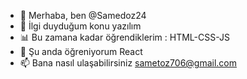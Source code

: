 - 👋 Merhaba, ben @Samedoz24
- 👀 İlgi duyduğum konu yazılım 
- 📊 Bu zamana kadar öğrendiklerim : HTML-CSS-JS
- 🌱 Şu anda öğreniyorum React 
- 📫 Bana nasıl ulaşabilirsiniz sametoz706@gmail.com


<!---
Samedoz24/Samedoz24 is a ✨ special ✨ repository because its `README.md` (this file) appears on your GitHub profile.
You can click the Preview link to take a look at your changes.
--->
